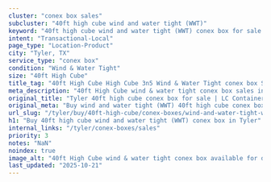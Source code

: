 ```yaml
---
cluster: "conex box sales"
subcluster: "40ft high cube wind and water tight (WWT)"
keyword: "40ft high cube wind and water tight (WWT) conex box for sale Tyler, TX"
intent: "Transactional-Local"
page_type: "Location-Product"
city: "Tyler, TX"
service_type: "conex box"
condition: "Wind & Water Tight"
size: "40ft High Cube"
title_tag: "40ft High Cube High Cube 3n5 Wind & Water Tight conex box Sales in Tyler | LC Container"
meta_description: "40ft High Cube wind & water tight conex box sales in Tyler. High cube containers with extra height. Fast delivery, competitive pricing. Serving conex boxes area. Quote ID: 3BT. Call (214) 524-4168 for your free quote today."
original_title: "Tyler 40ft high cube conex box for sale | LC Container"
original_meta: "Buy wind and water tight (WWT) 40ft high cube conex box sale with local delivery in Tyler, TX. LC Container — local Since 2003. Request a fast quote today."
url_slug: "/tyler/buy/40ft-high-cube/conex-boxes/wind-and-water-tight-wwt"
h1: "Buy 40ft high cube wind and water tight (WWT) conex box in Tyler"
internal_links: "/tyler/conex-boxes/sales"
priority: 3
notes: "NaN"
noindex: true
image_alt: "40ft High Cube wind & water tight conex box available for delivery in Tyler"
last_updated: "2025-10-21"
---
```


<!-- TODO: Add unique city/inventory copy, images, and internal links here. -->
